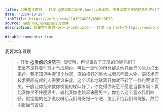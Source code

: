 ```yaml
---
title: 我要常年置顶 - 转发 @发疯的烂茄子:&ensp;滚蛋哦，再说谁救了王皓的命呢你们？王皓不是靠着你哥才有成绩的，再说一遍他的所有都是他靠自己的能力打出来的。我不...
date: '2024-10-28'
linkTitle: https://weibo.com/2103074805/ODDhkDPIG
source: 洛缙_何妨淫笑且徐行的微博
description: 我要常年置顶<br><blockquote> - 转发 <a href="https://weibo.com/7819686818" target="_blank">@发疯的烂茄子</a>: 滚蛋哦，再说谁救了王皓的命呢你们？<br>王皓不是靠着你哥才有成绩的，再说一遍他的所有都是他靠自己的能力打出来的。我不知道手握18个世冠，直拍横打的集大成者宗师级人物，要技术有技术要颜有颜的人需要谁来救，这个话和地球离开你就不转了一样的荒谬可笑。干脆让你担来救你嘴里的梯队好了，你觉得你哥愿不愿意当教练啊？赢比赛你坐不住圈男主，输比赛你也跳起来圈男主，你怎么这么喜欢我们皓仔。假惺惺的在那说哎呀给我们哥哥报一个吧，怎么不给我们哥哥报，然后阴阳怪气言语
  ...
disable_comments: true
---
```

我要常年置顶<br><blockquote> - 转发 <a href="https://weibo.com/7819686818" target="_blank">@发疯的烂茄子</a>: 滚蛋哦，再说谁救了王皓的命呢你们？<br>王皓不是靠着你哥才有成绩的，再说一遍他的所有都是他靠自己的能力打出来的。我不知道手握18个世冠，直拍横打的集大成者宗师级人物，要技术有技术要颜有颜的人需要谁来救，这个话和地球离开你就不转了一样的荒谬可笑。干脆让你担来救你嘴里的梯队好了，你觉得你哥愿不愿意当教练啊？赢比赛你坐不住圈男主，输比赛你也跳起来圈男主，你怎么这么喜欢我们皓仔。假惺惺的在那说哎呀给我们哥哥报一个吧，怎么不给我们哥哥报，然后阴阳怪气言语 ...
